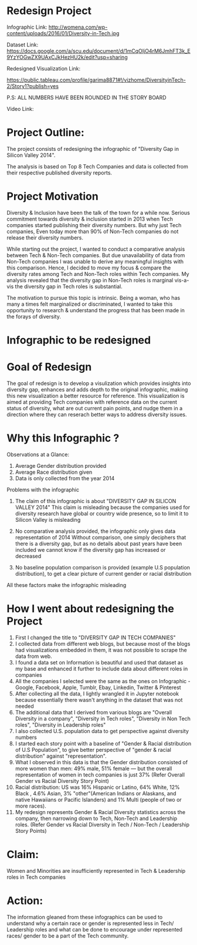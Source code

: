 # Redesign Project

Infographic Link: http://womena.com/wp-content/uploads/2016/01/Diversity-in-Tech.jpg

Dataset Link: https://docs.google.com/a/scu.edu/document/d/1mCqOIjO4rM6JmhFT3k_E9YzYOGwZX9UAxCJkHezHU2k/edit?usp=sharing

Redesigned Visualization Link: 

https://public.tableau.com/profile/garima8871#!/vizhome/DiversityinTech-2/Story1?publish=yes

P.S: ALL NUMBERS HAVE BEEN ROUNDED IN THE STORY BOARD

Video Link:


# Project Outline:

The project consists of redesigning the infographic of "Diversity Gap in Silicon Valley 2014".

The analysis is based on Top 8 Tech Companies and data is collected from their respective published diversity reports.

# Project Motivation

Diversity & Inclusion have been the talk of the town for a while now. Serious commitment towards diversity & inclusion started in 2013 when Tech companies started publishing their diversity numbers. But why just Tech companies, Even today more than 90% of Non-Tech companies do not release their diversity numbers. 

While starting out the project, I wanted to conduct a comparative analysis between Tech & Non-Tech companies. But due unavailability of data from Non-Tech companies I was unable to derive any meaningful insights with this comparison. 
Hence, I decided to move my focus & compare the diversity rates among Tech and Non-Tech roles within Tech companies. My analysis revealed that the diversity gap in Non-Tech roles is marginal vis-a-vis the diversity gap in Tech roles is substantial.

The motivation to pursue this topic is intrinsic. Being a woman, who has many a times felt marginalized or discriminated, I wanted to take this opportunity to research & understand the progress that has been made in the forays of diversity. 


# Infographic to be redesigned

# Goal of Redesign

The goal of redesign is to develop a visulization which provides insights into diversity gap, enhances and adds depth to the original infographic, making this new visualization a better resource for reference.
This visualization is aimed at providing Tech companies with reference data on the current status of diversity, what are out current pain points, and nudge them in a direction where they can reserach better ways to address diversity issues.

# Why this Infographic ?

Observations at a Glance: 

1. Average Gender distribution provided
2. Average Race distribution given
3. Data is only collected from the year 2014


Problems with the infographic
1. The claim of this infographic is about "DIVERSITY GAP IN SILICON VALLEY 2014"
This claim is misleading because the companies used for diversity research have global or country wide presence, so to limit it to Silicon Valley is misleading 

2. No comparative analysis provided, the infographic only gives data representation of 2014
Without comparison, one simply deciphers that there is a diversity gap, but as no details about past years have been included we cannot know if the diversity gap has increased or decreased 

3. No baseline population comparison is provided (example U.S population distribution), to get a clear picture of current gender or racial distribution

All these factors make the infographic misleading


# How I went about redesigning the Project
1. First I changed the title to "DIVERSITY GAP IN TECH COMPANIES" 
2. I collected data from different web blogs, but because most of the blogs had visualizations embedded in them, it was not possible to scrape the data from web.
3. I found a data set on Information is beautiful and used that dataset as my base and enhanced it further to include data about different roles in companies
4. All the companies I selected were the same as the ones on Infographic - Google, Facebook, Apple, Tumblr, Ebay, Linkedin, Twitter & Pinterest
5. After collecting all the data, I lightly wrangled it in Jupyter notebook because essentially there wasn't anything in the dataset that was not needed
6. The additional data that I derived from various blogs are "Overall Diversity in a company", "Diversity in Tech roles", "Diversity in Non Tech roles", "Diversity in Leadership roles"
8. I also collected U.S. population data to get perspective against diversity numbers
9. I started each story point with a baseline of "Gender & Racial distribution of U.S Population", to give better perspective of "gender & racial distribution" against "representation". 
10. What I observed in this data is that the Gender distribution consisted of more women than men: 49% male, 51% female — but the overall representation of women in tech companies is just 37% (Refer Overall Gender vs Racial Diversity Story Point)
11. Racial distribution: US was 16% Hispanic or Latino, 64% White, 12% Black , 4.6% Asian, 3% "other"(American Indians or Alaskans, and native Hawaiians or Pacific Islanders) and 1% Multi (people of two or more races).
12. My redesign represents Gender & Racial Diversity statistics across the company, then narrowing down to Tech, Non-Tech and Leadership roles. 
(Refer Gender vs Racial Diversity in Tech / Non-Tech / Leadership Story Points)

# Claim:
Women and Minorities are insufficiently represented in Tech & Leadership roles in Tech companies

# Action:
The information gleaned from these infographics can be used to understand why a certain race or gender is represented less in Tech/ Leadership roles and what can be done to encourage under represented races/ gender to be a part of the Tech community.

